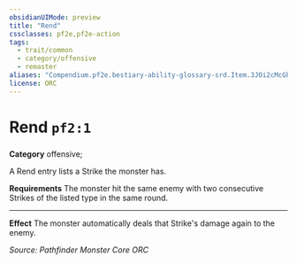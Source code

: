 ```yaml
---
obsidianUIMode: preview
title: "Rend"
cssclasses: pf2e,pf2e-action
tags:
  - trait/common
  - category/offensive
  - remaster
aliases: "Compendium.pf2e.bestiary-ability-glossary-srd.Item.3JOi2cMcGhT3eze1"
license: ORC
---
```

# Rend `pf2:1`

### 

**Category** offensive; 




A Rend entry lists a Strike the monster has.

**Requirements** The monster hit the same enemy with two consecutive Strikes of the listed type in the same round.

* * *

**Effect** The monster automatically deals that Strike's damage again to the enemy.

*Source: Pathfinder Monster Core*
*ORC*